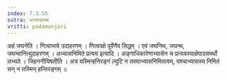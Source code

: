 ```yaml
---
index: 7.3.55
sutra: अभ्यासाच्च
vritti: padamanjari
---
```


 अहं जघनेति । णित्वाभावे उदाहरणम् । णित्वपक्षे पूर्वेणैव सिद्धम् । एवं जघनिथ, जघन्थ, जघन्वानित्युदाहरणम् ।  अभ्यासनिमिते प्रत्यय इत्यादि । अङ्गाधिकारेणाभ्यासेन च प्रत्ययस्याक्षेपादयमर्थो लभ्यते । जिहननीयिषतीति । अत्र यस्मिन्हनिरङ्गं ल्युटि न तस्याभ्यासनिमितत्वम्, यश्चाभ्यासस्य निमितं सन् न तस्मिन् हन्तिरङ्गम् ॥